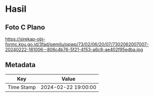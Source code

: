 # Hasil

## Foto C Plano

https://sirekap-obj-formc.kpu.go.id/3fad/pemilu/ppwp/73/02/06/20/07/7302062007007-20240222-181006--806c4b76-5f21-4153-a6c8-ae402f95edba.jpg


## Metadata

| Key        | Value               |
| ---------- | ------------------- |
| Time Stamp | 2024-02-22 19:00:00 |



